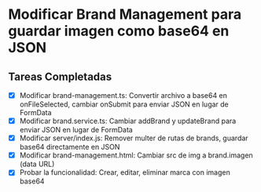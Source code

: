 # Modificar Brand Management para guardar imagen como base64 en JSON

## Tareas Completadas

- [x] Modificar brand-management.ts: Convertir archivo a base64 en onFileSelected, cambiar onSubmit para enviar JSON en lugar de FormData
- [x] Modificar brand.service.ts: Cambiar addBrand y updateBrand para enviar JSON en lugar de FormData
- [x] Modificar server/index.js: Remover multer de rutas de brands, guardar base64 directamente en JSON
- [x] Modificar brand-management.html: Cambiar src de img a brand.imagen (data URL)
- [x] Probar la funcionalidad: Crear, editar, eliminar marca con imagen base64
